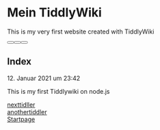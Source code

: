<html>
<head>
<meta http-equiv="Content-Type" content="text/html;charset=utf-8" />
<meta name="generator" content="TiddlyWiki" />
<meta name="tiddlywiki-version" content="5.1.23" />
<meta name="viewport" content="width=device-width, initial-scale=1.0" />
<meta name="apple-mobile-web-app-capable" content="yes" />
<meta name="apple-mobile-web-app-status-bar-style" content="black-translucent" />
<meta name="mobile-web-app-capable" content="yes"/>
<meta name="format-detection" content="telephone=no">
<link id="faviconLink" rel="shortcut icon" href="favicon.ico">
<link rel="stylesheet" href="static.css">
</head>
<body class="tc-body">
<div class="tc-sidebar-scrollable" style="overflow: auto;">
<div class="tc-sidebar-header"><h1 class="tc-site-title">Mein TiddlyWiki</h1></div>

<div class="tc-site-subtitle">This is my very first website created with TiddlyWiki</div>
</div>

<section class="tc-story-river tc-static-story-river">
<p><div class="tc-tiddler-frame tc-tiddler-view-frame tc-tiddler-exists " data-tags="" data-tiddler-title="Index"><div class="tc-tiddler-title"><div class="tc-titlebar"><span class="tc-tiddler-controls"><span class=" tc-reveal"><button aria-label="mehr" class="tc-btn-invisible tc-btn-%24%3A%2Fcore%2Fui%2FButtons%2Fmore-tiddler-actions" title="Weitere Aktionen"></button><div class=" tc-reveal" hidden="true"></div></span><span class=" tc-reveal" hidden="true"></span><span class=" tc-reveal" hidden="true"></span><span class=" tc-reveal" hidden="true"></span><span class=" tc-reveal" hidden="true"></span><span class=" tc-reveal" hidden="true"></span><span class=" tc-reveal"><button aria-label="Bearbeiten" class="tc-btn-invisible tc-btn-%24%3A%2Fcore%2Fui%2FButtons%2Fedit" title="Bearbeite diesen Tiddler"></button></span><span class=" tc-reveal" hidden="true"></span><span class=" tc-reveal" hidden="true"></span><span class=" tc-reveal" hidden="true"></span><span class=" tc-reveal" hidden="true"></span><span class=" tc-reveal" hidden="true"></span><span class=" tc-reveal"><button aria-label="Schließen" class="tc-btn-invisible tc-btn-%24%3A%2Fcore%2Fui%2FButtons%2Fclose" title="Schließe diesen Tiddler"></button></span><span class=" tc-reveal" hidden="true"></span><span class=" tc-reveal" hidden="true"></span><span class=" tc-reveal" hidden="true"></span></span><span><h2 class="tc-title">Index</h2></span></div><div class="tc-tiddler-info tc-popup-handle tc-reveal" hidden="true"></div></div><div class=" tc-reveal" hidden="true"></div>
<div class=" tc-reveal"><div class="tc-subtitle"><a class="tc-tiddlylink tc-tiddlylink-missing" href=".html"></a>12. Januar 2021 um 23:42</div></div><div class=" tc-reveal">
<div class="tc-tags-wrapper"></div>
</div>

<div class="tc-tiddler-body tc-reveal"><p>This is my first Tiddlywiki on node.js</p><p><a class="tc-tiddlylink tc-tiddlylink-resolves" href="nexttidller.html">nexttidller</a><br>
<a class="tc-tiddlylink tc-tiddlylink-resolves" href="anothertiddler.html">anothertiddler</a><br>
<a class="tc-tiddlylink tc-tiddlylink-resolves" href="Startpage.html">Startpage</a></p></div>

<div class="tc-tiddler-plugin-info tc-reveal"><p>
</p></div>
</div>

</p>
</section>
</body>
</html>
